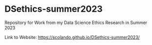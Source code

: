 # DSethics-summer2023
Repository for Work from my Data Science Ethics Research in Summer 2023

Link to Website: https://scolando.github.io/DSethics-summer2023/
